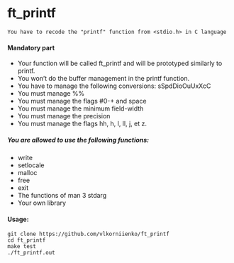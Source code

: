 # ft_printf

    You have to recode the "printf" function from <stdio.h> in C language


#### Mandatory part
* Your function will be called ft_printf and will be prototyped similarly to printf.
* You won’t do the buffer management in the printf function.
* You have to manage the following conversions: sSpdDioOuUxXcC
* You must manage %%
* You must manage the flags #0-+ and space
* You must manage the minimum field-width
* You must manage the precision
* You must manage the flags hh, h, l, ll, j, et z.

##### You are allowed to use the following functions:
* write
* setlocale
* malloc
* free
* exit
* The functions of man 3 stdarg
* Your own library

#### Usage:
```
git clone https://github.com/vlkorniienko/ft_printf
cd ft_printf
make test
./ft_printf.out
```

